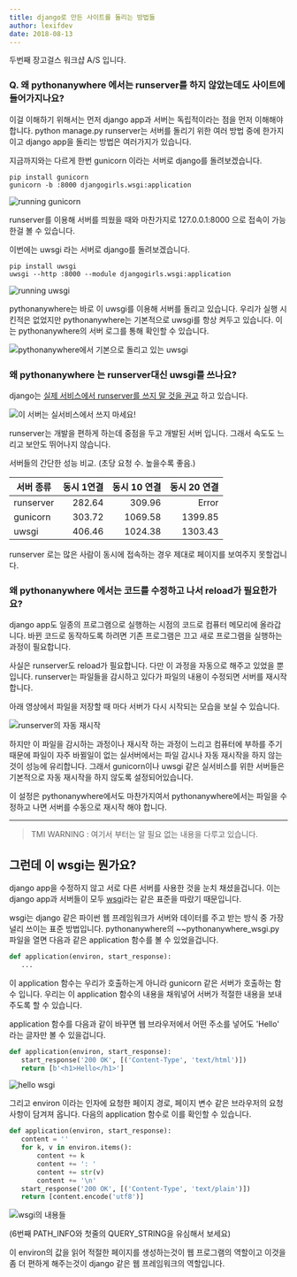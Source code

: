 ```yaml
---
title: django로 만든 사이트를 돌리는 방법들
author: lexifdev
date: 2018-08-13
---
```


두번째 장고걸스 워크샵 A/S 입니다.

### Q. 왜 pythonanywhere 에서는 runserver를 하지 않았는데도 사이트에 들어가지나요?

이걸 이해하기 위해서는 먼저 django app과 서버는 독립적이라는 점을 먼저 이해해야 합니다.
python manage.py runserver는 서버를 돌리기 위한 여러 방법 중에 한가지 이고
django app을 돌리는 방법은 여러가지가 있습니다.

지금까지와는 다르게 한번 gunicorn 이라는 서버로 django를 돌려보겠습니다.
```
pip install gunicorn
gunicorn -b :8000 djangogirls.wsgi:application
```
![running gunicorn](0.gif)

runserver를 이용해 서버를 띄웠을 때와 마찬가지로 127.0.0.1:8000 으로 접속이 가능한걸 볼 수 있습니다.

이번에는 uwsgi 라는 서버로 django를 돌려보겠습니다.
```
pip install uwsgi
uwsgi --http :8000 --module djangogirls.wsgi:application
```
![running uwsgi](1.gif)

pythonanywhere는 바로 이 uwsgi를 이용해 서버를 돌리고 있습니다.
우리가 실행 시킨적은 없었지만 pythonanywhere는 기본적으로 uwsgi를 항상 켜두고 있습니다.
이는 pythonanywhere의 서버 로그를 통해 확인할 수 있습니다.

![pythonanywhere에서 기본으로 돌리고 있는 uwsgi](2.png)


### 왜 pythonanywhere 는 runserver대신 uwsgi를 쓰나요?

django는 [실제 서비스에서 runserver를 쓰지 말 것을 권고](https://docs.djangoproject.com/ko/2.1/ref/django-admin/#runserver) 하고 있습니다.

![이 서버는 실서비스에서 쓰지 마세요!](3.png)

runserver는 개발을 편하게 하는데 중점을 두고 개발된 서버 입니다. 그래서 속도도 느리고 보안도 뛰어나지 않습니다.


서버들의 간단한 성능 비교. (초당 요청 수. 높을수록 좋음.)

| 서버 종류    | 동시 1연결 | 동시 10 연결 | 동시 20 연결 |
|-----------|--------:|----------:|---------:|
| runserver |  282.64 |    309.96 |    Error | 
| gunicorn  |  303.72 |   1069.58 |  1399.85 |
| uwsgi     |  406.46 |   1024.38 |  1303.43 |

runserver 로는 많은 사람이 동시에 접속하는 경우 제대로 페이지를 보여주지 못할겁니다.


### 왜 pythonanywhere 에서는 코드를 수정하고 나서 reload가 필요한가요?

django app도 일종의 프로그램으로 실행하는 시점의 코드로 컴퓨터 메모리에 올라갑니다.
바뀐 코드로 동작하도록 하려면 기존 프로그램은 끄고 새로 프로그램을 실행하는 과정이 필요합니다.

사실은 runserver도 reload가 필요합니다. 다만 이 과정을 자동으로 해주고 있었을 뿐입니다.
runserver는 파일들을 감시하고 있다가 파일의 내용이 수정되면 서버를 재시작 합니다.

아래 영상에서 파일을 저장할 때 마다 서버가 다시 시작되는 모습을 보실 수 있습니다.
 
![runserver의 자동 재시작](4.gif)

하지만 이 파일을 감시하는 과정이나 재시작 하는 과정이 느리고 컴퓨터에 부하를 주기 때문에
파일이 자주 바뀔일이 없는 실서버에서는 파일 감시나 자동 재시작을 하지 않는 것이 성능에 유리합니다.
그래서 gunicorn이나 uwsgi 같은 실서비스를 위한 서버들은 기본적으로 자동 재시작을 하지 않도록 설정되어있습니다. 

이 설정은 pythonanywhere에서도 마찬가지여서 pythonanywhere에서는 파일을 수정하고 나면 서버를 수동으로 재시작 해야 합니다.


---
> TMI WARNING : 여기서 부터는 알 필요 없는 내용을 다루고 있습니다.

## 그런데 이 wsgi는 뭔가요?

django app을 수정하지 않고 서로 다른 서버를 사용한 것을 눈치 채셨을겁니다.
이는 django app과 서버들이 모두 [wsgi](https://www.python.org/dev/peps/pep-0333/)라는 같은 표준을 따랐기 때문입니다.

wsgi는 django 같은 파이썬 웹 프레임워크가 서버와 데이터를 주고 받는 방식 중 가장 널리 쓰이는 표준 방법입니다.
pythonanywhere의 ~~pythonanywhere_wsgi.py 파일을 열면 다음과 같은 application 함수를 볼 수 있었을겁니다.
```python
def application(environ, start_response):
   ...
```

이 application 함수는 우리가 호출하는게 아니라 gunicorn 같은 서버가 호출하는 함수 입니다.
우리는 이 application 함수의 내용을 채워넣어 서버가 적절한 내용을 보내주도록 할 수 있습니다.

application 함수를 다음과 같이 바꾸면 웹 브라우저에서 어떤 주소를 넣어도 'Hello' 라는 글자만 볼 수 있을겁니다.
```python
def application(environ, start_response):
   start_response('200 OK', [('Content-Type', 'text/html')])
   return [b'<h1>Hello</h1>']
```
![hello wsgi](5.gif)


그리고 environ 이라는 인자에 요청한 페이지 경로, 페이지 변수 같은 브라우저의 요청 사항이 담겨져 옵니다.
다음의 application 함수로 이를 확인할 수 있습니다.
```python
def application(environ, start_response):
   content = ''
   for k, v in environ.items():
       content += k
       content += ': '
       content += str(v)
       content += '\n'
   start_response('200 OK', [('Content-Type', 'text/plain')])
   return [content.encode('utf8')]
```
![wsgi의 내용들](6.gif)

(6번째 PATH\_INFO와 첫줄의 QUERY\_STRING을 유심해서 보세요)

이 environ의 값을 읽어 적절한 페이지를 생성하는것이 웹 프로그램의 역할이고
이것을 좀 더 편하게 해주는것이 django 같은 웹 프레임워크의 역할입니다.
